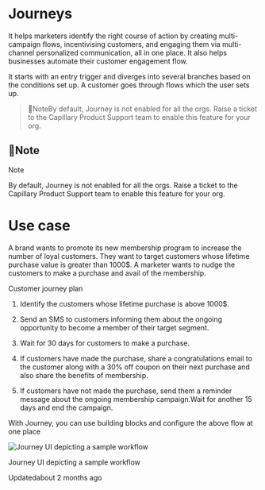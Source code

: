 # Journeys

It helps marketers identify the right course of action by creating multi-campaign flows, incentivising customers, and engaging them via multi-channel personalized communication, all in one place. It also helps businesses automate their customer engagement flow.

It starts with an entry trigger and diverges into several branches based on the conditions set up. A customer goes through flows which the user sets up.

> 📘NoteBy default, Journey is not enabled for all the orgs. Raise a ticket to the Capillary Product Support team to enable this feature for your org.

## 📘Note

Note

By default, Journey is not enabled for all the orgs. Raise a ticket to the Capillary Product Support team to enable this feature for your org.

# Use case

A brand wants to promote its new membership program to increase the number of loyal customers. They want to target customers whose lifetime purchase value is greater than 1000$. A marketer wants to nudge the customers to make a purchase and avail of the membership.

Customer journey plan

1. Identify the customers whose lifetime purchase is above 1000$.

2. Send an SMS to customers informing them about the ongoing opportunity to become a member of their target segment.

3. Wait for 30 days for customers to make a purchase.

4. If customers have made the purchase, share a congratulations email to the customer along with a 30% off coupon on their next purchase and also share the benefits of membership.

5. If customers have not made the purchase, send them a reminder message about the ongoing membership campaign.Wait for another 15 days and end the campaign.

With Journey, you can use building blocks and configure the above flow at one place

![Journey UI depicting a sample workflow](https://files.readme.io/4e349c1-small-journey_intro.png)

Journey UI depicting a sample workflow

Updatedabout 2 months ago